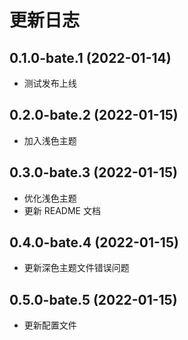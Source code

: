 # 更新日志

## 0.1.0-bate.1 (2022-01-14)

- 测试发布上线

## 0.2.0-bate.2 (2022-01-15)

- 加入浅色主题

## 0.3.0-bate.3 (2022-01-15)

- 优化浅色主题
- 更新 README 文档

## 0.4.0-bate.4 (2022-01-15)

- 更新深色主题文件错误问题

## 0.5.0-bate.5 (2022-01-15)

- 更新配置文件
